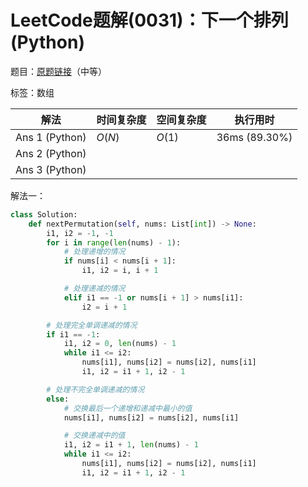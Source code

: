 # LeetCode题解(0031)：下一个排列(Python)

题目：[原题链接](https://leetcode-cn.com/problems/next-permutation/)（中等）

标签：数组

| 解法           | 时间复杂度 | 空间复杂度 | 执行用时      |
| -------------- | ---------- | ---------- | ------------- |
| Ans 1 (Python) | $O(N)$     | $O(1)$     | 36ms (89.30%) |
| Ans 2 (Python) |            |            |               |
| Ans 3 (Python) |            |            |               |

解法一：

```python
class Solution:
    def nextPermutation(self, nums: List[int]) -> None:
        i1, i2 = -1, -1
        for i in range(len(nums) - 1):
            # 处理递增的情况
            if nums[i] < nums[i + 1]:
                i1, i2 = i, i + 1

            # 处理递减的情况
            elif i1 == -1 or nums[i + 1] > nums[i1]:
                i2 = i + 1

        # 处理完全单调递减的情况
        if i1 == -1:
            i1, i2 = 0, len(nums) - 1
            while i1 <= i2:
                nums[i1], nums[i2] = nums[i2], nums[i1]
                i1, i2 = i1 + 1, i2 - 1

        # 处理不完全单调递减的情况
        else:
            # 交换最后一个递增和递减中最小的值
            nums[i1], nums[i2] = nums[i2], nums[i1]

            # 交换递减中的值
            i1, i2 = i1 + 1, len(nums) - 1
            while i1 <= i2:
                nums[i1], nums[i2] = nums[i2], nums[i1]
                i1, i2 = i1 + 1, i2 - 1
```